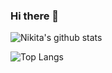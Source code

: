 ### Hi there 👋

![Nikita's github stats](https://github-readme-stats.vercel.app/api?username=solnikita&count_private=true&show_icons=true&theme=radical)

![Top Langs](https://github-readme-stats.vercel.app/api/top-langs/?username=solnikita&hide=TeX&layout=compact)

<!--
**sol-nikita/sol-nikita** is a ✨ _special_ ✨ repository because its `README.md` (this file) appears on your GitHub profile.

Here are some ideas to get you started:

- 🔭 I’m currently working on ...
- 🌱 I’m currently learning ...
- 👯 I’m looking to collaborate on ...
- 🤔 I’m looking for help with ...
- 💬 Ask me about ...
- 📫 How to reach me: ...
- 😄 Pronouns: ...
- ⚡ Fun fact: ...
-->
